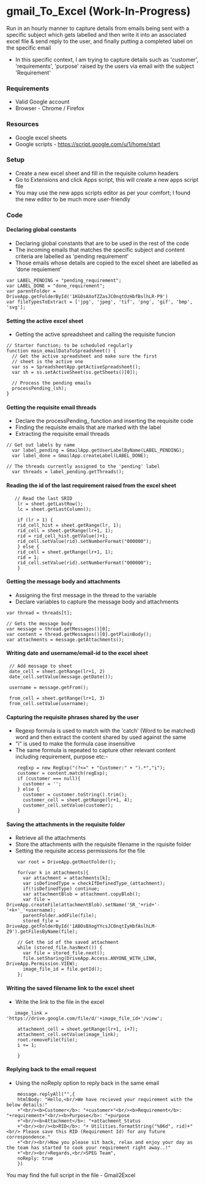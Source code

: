 # gmail_To_Excel (Work-In-Progress)
Run in an hourly manner to capture details from emails being sent with a specific subject which gets labelled and then write it into an associated excel file & send reply to the user, and finally putting a completed label on the specific email
- In this specific context, I am trying to capture details such as 'customer', 'requirements', 'purpose' raised by the users via email with the subject 'Requirement'

### Requirements
* Valid Google account
* Browser - Chrome / Firefox

### Resources
- Google excel sheets
- Google scripts - https://script.google.com/u/1/home/start

### Setup
- Create a new excel sheet and fill in the requisite column headers
- Go to Extensions and click Apps script, this will create a new apps script file
- You may use the new apps scripts editor as per your comfort; I found the new editor to be much more user-friendly

### Code
#### Declaring global constants
- Declaring global constants that are to be used in the rest of the code
- The incoming emails that matches the specific subject and content criteria are labelled as 'pending requirement'
- Those emails whose details are copied to the excel sheet are labelled as 'done requiement'
```
var LABEL_PENDING = "pending_requirement";
var LABEL_DONE = "done_requirement";
var parentFolder = DriveApp.getFolderById('1KGOsAXofZZasJC0nqtOzHbfBslhLR-P9')
var fileTypesToExtract = ['jpg', 'jpeg', 'tif', 'png', 'gif', 'bmp', 'svg'];
```
#### Setting the active excel sheet
- Getting the active spreadsheet and calling the requisite funcion
```
// Starter function; to be scheduled regularly
function main_emailDataToSpreadsheet() {
  // Get the active spreadsheet and make sure the first
  // sheet is the active one
  var ss = SpreadsheetApp.getActiveSpreadsheet();
  var sh = ss.setActiveSheet(ss.getSheets()[0]);

  // Process the pending emails
  processPending_(sh);
}
```

#### Getting the requisite email threads
- Declare the processPending_ function and inserting the requisite code
- Finding the requisite emails that are marked with the label
- Extracting the requisite email threads
```
// Get out labels by name
  var label_pending = GmailApp.getUserLabelByName(LABEL_PENDING);
  var label_done = GmailApp.createLabel(LABEL_DONE);

// The threads currently assigned to the 'pending' label
  var threads = label_pending.getThreads();
```

#### Reading the id of the last requirement raised from the excel sheet
```
   // Read the last SRID    
    lr = sheet.getLastRow();
    lc = sheet.getLastColumn();
  
    if (lr > 1) {
    rid_cell_hist = sheet.getRange(lr, 1);
    rid_cell = sheet.getRange(lr+1, 1); 
    rid = rid_cell_hist.getValue()+1;
    rid_cell.setValue(rid).setNumberFormat("000000");
    } else {
    rid_cell = sheet.getRange(lr+1, 1); 
    rid = 1;
    rid_cell.setValue(rid).setNumberFormat("000000");
    } 
```

#### Getting the message body and attachments
- Assigning the first message in the thread to the variable
- Declare variables to capture the message body and attachments
```
var thread = threads[t];

// Gets the message body
var message = thread.getMessages()[0];
var content = thread.getMessages()[0].getPlainBody();
var attachments = message.getAttachments();
```

#### Writing date and username/email-id to the excel sheet
```
 // Add message to sheet 
 date_cell = sheet.getRange(lr+1, 2)
 date_cell.setValue(message.getDate());
    
 username = message.getFrom();

 from_cell = sheet.getRange(lr+1, 3)
 from_cell.setValue(username);
```

#### Capturing the requisite phrases shared by the user
- Regexp formula is used to match with the 'catch' (Word to be matched) word and then extract the content shared by used against the same
- "i" is used to make the formula case insensitive
- The same formula is repeated to capture other relevant content including requirement, purpose etc:-
```
    regExp = new RegExp("(?<=" + "Customer:" + ").*","i");
    customer = content.match(regExp);
    if (customer === null){
      customer = '';
    } else {
      customer = customer.toString().trim();
      customer_cell = sheet.getRange(lr+1, 4);
      customer_cell.setValue(customer);
    }
```

#### Saving the attachments in the requisite folder
- Retrieve all the attachments
- Store the attachments with the requisite filename in the rquisite folder
- Setting the requisite access permissions for the file
```
    var root = DriveApp.getRootFolder();

    for(var k in attachments){
      var attachment = attachments[k];
      var isDefinedType = checkIfDefinedType_(attachment);
      if(!isDefinedType) continue;
      var attachmentBlob = attachment.copyBlob();
      var file = DriveApp.createFile(attachmentBlob).setName('SR_'+rid+'-'+k+'_'+username);
      parentFolder.addFile(file);
      stored_file = DriveApp.getFolderById('1ABOsBXogYYcsJC0nqtIyHbfAslhLM-Z9').getFilesByName(file);

    // Get the id of the saved attachment
    while (stored_file.hasNext()) {
      var file = stored_file.next();
      file.setSharing(DriveApp.Access.ANYONE_WITH_LINK, DriveApp.Permission.VIEW);
      image_file_id = file.getId();
    };
```

#### Writing the saved filename link to the excel sheet
- Write the link to the file in the excel
```
   image_link = 'https://drive.google.com/file/d/'+image_file_id+'/view';

    attachment_cell = sheet.getRange(lr+1, i+7);
    attachment_cell.setValue(image_link);
    root.removeFile(file);
    i += 1;
    
    }
```

#### Replying back to the email request
- Using the noReply option to reply back in the same email 
```
    message.replyAll("",{
    htmlBody: "Hello,<br/>We have recieved your requirement with the below details:"
    +"<br/><b>Customer</b>: "+customer+"<br/><b>Requirement</b>: "+requirement+"<br/><b>Purpose</b>: "+purpose
    +"<br/><b>Attachment</b>: "+attachment_Status
    +"<br/><br/><b>RID</b>: "+ Utilities.formatString("%06d", rid)+"<br/> Please save this RID (Requirement Id) for any future correspondence."
    +"<br/><br/>Now you please sit back, relax and enjoy your day as the team has started to cook your requirement right away..!"
    +"<br/><br/>Regards,<br/>SPEG Team",
    noReply: true
    })
```

You may find the full script in the file - Gmail2Excel 
